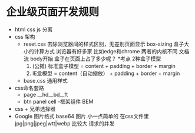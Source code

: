 # 企业级页面开发规则
- html css js 分离
- css 架构
   - reset.css 
        去除浏览器间的样式区别，无差别页面显示
        box-sizing  盒子大小的计算方式
        浏览器有好多家 比如edge和chrome 两者的内核不同
        文档流 body开始
        盒子在页面上占了多少呢？
        *考点 2种盒子模型
        1. (公摊) 标准盒子模型 = content + padding + border + margin
        2. IE盒模型 = content（自动缩放） + padding + border + margin
   - base.css 通用样式
- css命名套路 
    - page 
        __hd__bd__ft
    - btn panel cell
    -框架组件 BEM
- css + 兄弟选择器
- Google 图片格式
    base64 图片 小一点简单的  在css文件里
    jpg|png|jpeg|wtt|webp   比较大  请求的并发    